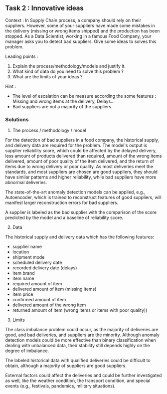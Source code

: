 
## Task 2 : Innovative ideas

Context : In Supply Chain process, a company should rely on their suppliers. However, some of your suppliers have made some mistakes in the delivery (missing or wrong items shipped) and the production has been stopped. As a Data Scientist, working in a famous Food Company, your manager asks you to detect bad suppliers. Give some ideas to solves this problem. 

Leading points : 

1) Explain the process/methodology/models and justify it.
2) What kind of data do you need to solve this problem ? 
3) What are the limits of your ideas ?


Hint : 
- The level of escalation can be measure according the some features : Missing and wrong items at the delivery, Delays...
- Bad suppliers are not a majority of the suppliers. 


### Solutions

1) The process / methodology / model

For the detection of bad suppliers in a food company, the historical supply, and delivery data are required for the problem. The model's output is supplier reliability score, which could be affected by the delayed delivery, less amount of products delivered than required, amount of the wrong items delivered, amount of poor quality of the item delivered, and the return of items due to wrong delivery or poor quality. As most deliveries meet the standards, and most suppliers are chosen are good suppliers, they should have similar patterns and higher reliability, while bad suppliers have more abnormal deliveries. 

The state-of-the-art anomaly detection models can be applied, e.g., Autoencoder, which is trained to reconstruct features of good suppliers, will manifest larger reconstruction errors for bad suppliers.

A supplier is labeled as the bad supplier with the comparison of the score predicted by the model and a baseline of reliability score.

2) Data

The historical supply and delivery data which has the following features:
* supplier name
* location
* shipment mode
* scheduled delivery date 
* recorded delivery date (delays)
* item brand
* item name
* required amount of item
* delivered amount of item (missing items)
* item price
* confirmed amount of item
* delivered amount of the wrong item
* returned amount of item (wrong items or items with poor quality))

3) Limits

The class imbalance problem could occur, as the majority of deliveries are good, and bad deliveries, and suppliers are the minority. Although anomaly detection models could be more effective than binary classification when dealing with unbalanced data, their stability still depends highly on the degree of imbalance.

The labeled historical data with qualified deliveries could be difficult to obtain, although a majority of suppliers are good suppliers.

External factors could affect the deliveries and could be further investigated as well, like the weather condition, the transport condition, and special events (e.g., festivals, pandemics, military situations).
